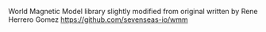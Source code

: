 World Magnetic Model library slightly modified 
from original written by Rene Herrero Gomez
https://github.com/sevenseas-io/wmm
